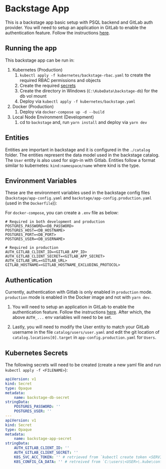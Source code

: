 # Backstage App

This is a backstage app basic setup with PSQL backend and GitLab auth provider. You will need to setup an application in GitLab to enable the authentication feature. Follow the instructions [here](https://backstage.io/docs/auth/gitlab/provider/).

## Running the app

This backstage app can be run in:

1. Kubernetes (Production)
    1. `kubectl apply -f kubernetes/backstage-rbac.yaml` to create the required RBAC permissions and objects
    1. Create the required [secrets](#kubernetes-secrets)
    1. Create the directory in Windows (`C:\KubeData\backstage-db`) for the db vol mount
    1. Deploy via `kubectl apply -f kubernetes/backstage.yaml`
2. Docker (Production)
    1. Deploy via `docker-compose up -d --build`
3. Local Node Environment (Development)
    1. cd to `backstage` and, run `yarn install` and deploy via `yarn dev`

## Entities

Entities are important in backstage and it is configured in the `./catalog` folder. The entities represent the data model used in the backstage catalog. The `User` entity is also used for sign-in with Gitlab. Entities follow a format similar to kubernetes: `kind:namespace/name` where kind is the type.

## Environment Variables

These are the environment variables used in the backstage config files (`backstage/app-config.yaml` and `backstage/app-config.production.yaml` (used in the `Dockerfile`)):

For `docker-compose`, you can create a `.env` file as below:

```env
# Required in both development and production
POSTGRES_PASSWORD=<DB_PASSWORD>
POSTGRES_HOST=<DB_HOSTNAME>
POSTGRES_PORT=<DB_PORT>
POSTGRES_USER=<DB_USERNAME>

# Required in production
AUTH_GITLAB_CLIENT_ID=<GITLAB_APP_ID>
AUTH_GITLAB_CLIENT_SECRET=<GITLAB_APP_SECRET>
AUTH_GITLAB_URL=<GITLAB_URL>
GITLAB_HOSTNAME=<GITLAB_HOSTNAME_EXCLUDING_PROTOCOL>
```

## Authentication

Currently, authentication with Gitlab is only enabled in `production` mode. `production` mode is enabled in the Docker image and not with `yarn dev`.

1. You will need to setup an application in GitLab to enable the authentication feature. Follow the instructions [here](https://backstage.io/docs/auth/gitlab/provider/). After which, the above `AUTH_...` env variables will need to be set.

2. Lastly, you will need to modify the User entity to match your GitLab username in the file `catalog/users/user.yaml` and edit the git location of `catalog.locations[0].target` in `app-config.production.yaml` for `Users`.

## Kubernetes Secrets

The following secrets will need to be created (create a new yaml file and run `kubectl apply -f <FILENAME>`):

```yaml
apiVersion: v1
kind: Secret
type: Opaque
metadata:
    name: backstage-db-secret
stringData:
    POSTGRES_PASSWORD: ''
    POSTGRES_USER: ''
---
apiVersion: v1
kind: Secret
type: Opaque
metadata:
    name: backstage-app-secret
stringData:
    AUTH_GITLAB_CLIENT_ID: ''
    AUTH_GITLAB_CLIENT_SECRET: ''
    K8S_SVC_ACC_TOKEN: '' # retrieved from `kubectl create token <SERVICE_ACC_NAME> --duration=1000000m`
    K8S_CONFIG_CA_DATA: '' # retreived from `C:\users\<USER>\.kube\config` in `clusters[].certificate-authority-data`
```
